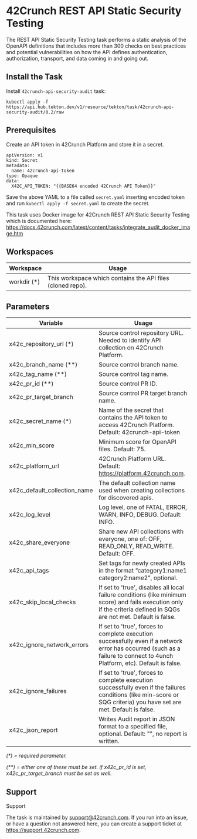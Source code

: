 # 42Crunch REST API Static Security Testing

The REST API Static Security Testing task performs a static analysis of the OpenAPI definitions that includes more than 300
checks on best practices and potential vulnerabilities on how the API defines authentication, authorization, transport,
and data coming in and going out.

## Install the Task

Install `42crunch-api-security-audit` task:

```
kubectl apply -f https://api.hub.tekton.dev/v1/resource/tekton/task/42crunch-api-security-audit/0.2/raw
```

## Prerequisites

Create an API token in 42Crunch Platform and store it in a secret.

```
apiVersion: v1
kind: Secret
metadata:
  name: 42crunch-api-token
type: Opaque
data:
  X42C_API_TOKEN: "{{BASE64 encoded 42Crunch API Token}}"
```

Save the above YAML to a file called `secret.yaml` inserting encoded token and run `kubectl apply -f secret.yaml` to create the secret.

This task uses Docker image for 42Crunch REST API Static Security Testing which is documented here: https://docs.42crunch.com/latest/content/tasks/integrate_audit_docker_image.htm

## Workspaces

| Workspace    | Usage                                                      |
| ------------ | ---------------------------------------------------------- |
| workdir (\*) | This workspace which contains the API files (cloned repo). |

## Parameters

| Variable                     | Usage                                                                                                                                                                     |
| ---------------------------- | ------------------------------------------------------------------------------------------------------------------------------------------------------------------------- |
| x42c_repository_url (\*)     | Source control repository URL. Needed to identify API collection on 42Crunch Platform.                                                                                    |
| x42c_branch_name (\*\*)      | Source control branch name.                                                                                                                                               |
| x42c_tag_name (\*\*)         | Source control tag name.                                                                                                                                                  |
| x42c_pr_id (\*\*)            | Source control PR ID.                                                                                                                                                     |
| x42c_pr_target_branch        | Source control PR target branch name.                                                                                                                                     |
| x42c_secret_name (\*)        | Name of the secret that contains the API token to access 42Crunch Platform. Default: 42crunch-api-token                                                                   |
| x42c_min_score               | Minimum score for OpenAPI files. Default: 75.                                                                                                                             |
| x42c_platform_url            | 42Crunch Platform URL. Default: https://platform.42crunch.com.                                                                                                            |
| x42c_default_collection_name | The default collection name used when creating collections for discovered apis.                                                                                           |
| x42c_log_level               | Log level, one of FATAL, ERROR, WARN, INFO, DEBUG. Default: INFO.                                                                                                         |
| x42c_share_everyone          | Share new API collections with everyone, one of: OFF, READ_ONLY, READ_WRITE. Default: OFF.                                                                                |
| x42c_api_tags                | Set tags for newly created APIs in the format “category1:name1 category2:name2”, optional.                                                                                |
| x42c_skip_local_checks       | If set to 'true', disables all local failure conditions (like minimum score) and fails execution only if the criteria defined in SQGs are not met. Default is false.      |
| x42c_ignore_network_errors   | If set to 'true', forces to complete execution successfully even if a network error has occurred (such as a failure to connect to 4unch Platform, etc). Default is false. |
| x42c_ignore_failures         | If set to 'true', forces to complete execution successfully even if the failures conditions (like min-score or SQG criteria) you have set are met. Default is false.      |
| x42c_json_report             | Writes Audit report in JSON format to a specified file, optional. Default: "", no report is written.                                                                      |

_(\*) = required parameter._

_(\*\*) = either one of these must be set. if x42c_pr_id is set, x42c_pr_target_branch must be set as well._

## Support

Support

The task is maintained by support@42crunch.com. If you run into an issue, or have a question not answered here, you can create a support ticket at https://support.42crunch.com.
